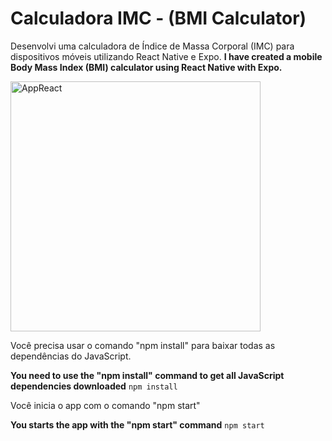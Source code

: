 # Calculadora IMC - (BMI Calculator)
Desenvolvi uma calculadora de Índice de Massa Corporal (IMC) para dispositivos móveis utilizando React Native e Expo.
**I have created a mobile Body Mass Index (BMI) calculator using React Native with Expo.**

<img src="https://github.com/Arthur-byte-code/ReactNative-bmiCalculator-/assets/152222113/894f89ac-a610-4813-9ba8-83a8bc118b09" alt="AppReact" width="400">

Você precisa usar o comando "npm install" para baixar todas as dependências do JavaScript.


**You need to use the "npm install" command to get all JavaScript dependencies downloaded** 
```npm install```


Você inicia o app com o comando "npm start"


**You starts the app with the "npm start" command**
```npm start```
